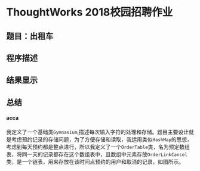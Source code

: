 ThoughtWorks 2018校园招聘作业
===
题目：出租车
---
程序描述
---
结果显示
---
总结
---
#### acca
我定义了一个基础类`Gymnasium`,描述每次输入字符的处理和存储。题目主要设计就是考虑预约记录的存储问题，为了方便存储和读取，我运用类似`HashMap`的思想，考虑到每天预约都是整点进行，所以我定义了一个`OrderTable`类，名为预定数组表，将同一天的记录都存在这个数组表中，且数组中元素存放`OrderLinkCancel`类，是一个链表，用来存放在该时间点预约的用户和取消的记录，如图所示。

